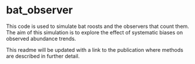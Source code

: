 # bat_observer
This code is used to simulate bat roosts and the observers that count them. The aim of this simulation is to explore the effect of systematic biases on observed abundance trends.

This readme will be updated with a link to the publication where methods are described in further detail.
